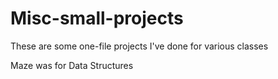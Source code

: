 # Misc-small-projects
These are some one-file projects I've done for various classes

Maze was for Data Structures
